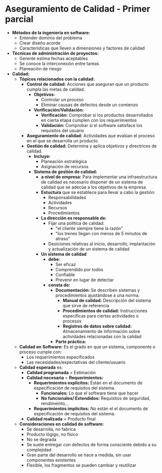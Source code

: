 # Aseguramiento de Calidad - Primer parcial
* **Métodos de la ingeniería en software:**
	* Entender dominio del problema
	* Crear diseño acorde
	* Características que lleven a dimensiones y factores de calidad
* **Técnicas de administración de proyectos:**
	* Gerente estima fechas aceptables
	* Se conoce la interconexión entre tareas
	* Planeación de riesgo
* **Calidad:**
	* **Tópicos relacionados con la calidad:**
		* **Control de calidad:** Acciones que aseguran que un producto cumpla las metas de calidad. 
			* **Objetivos:**
				* Controlar un proceso
				* Eliminar causas de defectos desde un comienzo
			* **Verificación/Validación:**
				* **Verificación:** Comprobar si los productos desarrollados en cierta etapa cumplen con los requerimientos
				* **Validación:** Comprobar si el software satisface los requisitos del usuario
		* **Aseguramiento de calidad:** Actividades que evalúan el proceso en el que se desarrolla un producto.
		* **Gestión de calidad:** Determina y aplica objetivos y directrices de calidad. 
			* **Incluye:**
				* Planeación estratégica
				* Asignación de recursos
			* **Sistema de gestión de calidad:**
				* **a nivel de empresa:** Para implementar una infraestructura de calidad es necesario disponer de un sistema de calidad que se adecúe a los objetivos de la empresa.
				* **Estuctura** que se establece para llevar a cabo la gestión:
					* Responsabilidades
					* Actividades
					* Recursos
					* Procedimientos
				* **La dirección es responsable de:**
					* Fijar una política de calidad: 
						* "el cliente siempre tiene la razón"
						* "los trenes llegan con menos de 5 minutos de atraso"
					* Desiciones relativas al inicio, desarrollo, implantación y actualización de un sistema de calidad
				* **Un sistema de calidad**
					* **debe:**
						* Ser eficaz
						* Comprendido por todos
						* Confiable
						* Prevenir en lugar de detectar
					* **consta de:**
						* **Documentación:** Se describen sistemas y procedimientos ajustándose a una norma.
							* **Manual de calidad:** Descripción del sistema que sirve de referencia
							* **Procedimientos de calidad:** Instrucciones específicas para ciertas actividades o procesos
							* **Registros de datos sobre calidad:** Almacenamiento de información sobre actividades relacionadas con la calidad
						* **Parte práctica:**
	* **Calidad en Software:** Es el grado en que un sistema, componente o proceso cumple con:
		* Los requerimientos especificados
		* Las necesidades/expectativas del cliente/usuario
	* **Calidad esperada** es: 
		* **Calidad programada** = Estimación
		* **Calidad necesaria** = **Requerimientos:**
			* **Requerimientos explícitos:** Están en el documento de especificación de requisitos del sistema.
				* **Funcionales:** Lo que el software tiene que hacer
				* **No funcionales/ Extendidos:** Requisitos de seguridad, rendimeinto...
			* **Requerimientos implícitos:** No están el el documento de especificación de requisitos del sistema.
		* **Calidad realizada** = Producto final
	* **Consideraciones en calidad de software:**
		* Se desarrolla, no fabrica
		* Producto lógigo, no físico
		* No se degrada
		* Se suele entregar con defectos de forma consciente debido a su complejidad
		* Gran parte del desarrollo se hace a medida, sin usar componentes existentes
		* Flexible, los fragmentos se pueden cambiar y reutilizar
